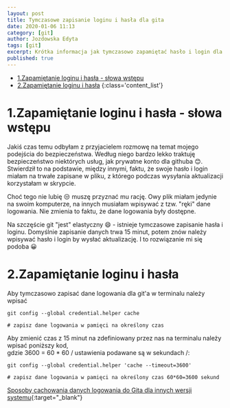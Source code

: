 ```yaml
---
layout: post
title: Tymczasowe zapisanie loginu i hasła dla gita
date: 2020-01-06 11:13
category: [git]
author: Jozdowska Edyta
tags: [git]
excerpt: Krótka informacja jak tymczasowo zapamiętać hasło i login dla githuba.
published: true
---
```

<!-- TOC -->

- [1.Zapamiętanie loginu i hasła - słowa wstępu](#1zapami%c4%99tanie-loginu-i-has%c5%82a---s%c5%82owa-wst%c4%99pu)
- [2.Zapamiętanie loginu i hasła](#2zapami%c4%99tanie-loginu-i-has%c5%82a)
{:class='content_list'}
<!-- /TOC -->

# 1.Zapamiętanie loginu i hasła - słowa wstępu
Jakiś czas temu odbyłam z przyjacielem rozmowę na temat mojego podejścia do bezpieczeństwa. Według niego bardzo lekko traktuję bezpieczeństwo niektórych usług, jak prywatne konto dla githuba :blush:.  
Stwierdził to na podstawie, między innymi, faktu, że swoje hasło i login miałam na trwałe zapisane w pliku, z którego podczas wysyłania aktualizacji korzystałam w skrypcie. 

Choć tego nie lubię :unamused: muszę przyznać mu rację. Owy plik miałam jedynie na swoim komputerze, na innych musiałam wpisywać z tzw. "ręki" dane logowania. Nie zmienia to faktu, że dane logowania były dostępne.  

Na szczęście git "jest" elastyczny :smile: - istnieje tymczasowe zapisanie hasła i loginu. Domyślnie zapisanie danych trwa 15 minut, potem znów należy wpisywać hasło i login by wysłać aktualizację. I to rozwiązanie mi się podoba :grinning:

# 2.Zapamiętanie loginu i hasła
Aby tymczasowo zapisać dane logowania dla git'a  w terminalu należy wpisać
```shell
git config --global credential.helper cache

# zapisz dane logowania w pamięci na określony czas
```
Aby zmienić czas z 15 minut na zdefiniowany przez nas na terminalu należy wpisać poniższy kod,  
gdzie 3600 = 60 * 60 / ustawienia podawane są w sekundach /:
```shell
git config --global credential.helper 'cache --timeout=3600'

# zapisz dane logowania w pamięci na określony czas 60*60=3600 sekund
```
[Sposoby cachowania danych logowania do Gita dla innych wersji systemu](https://help.github.com/en/github/using-git/caching-your-github-password-in-git){:target="_blank"}